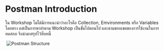 # Postman Introduction

ใน Workshop ไมไ่ด้มีการแนะนำว่าอะไรคือ Collection, Emvironments หรือ Variables โดยตรง
แต่เป็นการพาทำตาม Workshop เป็นขั้นไปตอนไป และตามขอบเขตของการใช้งานในการทดสอบ  จึงนำมาสรุปไว้ที่บทนี้

 ![Postman Structure](/images/raw/postman.excalidraw)

